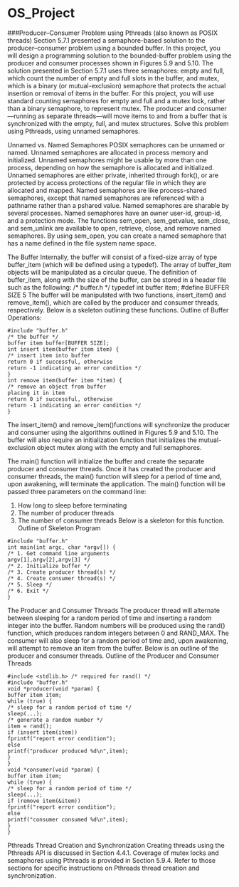 # OS_Project

###Producer–Consumer Problem using Pthreads (also known as POSIX 
threads)
Section 5.7.1 presented a semaphore-based solution to the 
producer–consumer
problem using a bounded buffer. In this project, you will design a 
programming solution
to the bounded-buffer problem using the producer and consumer processes 
shown in
Figures 5.9 and 5.10. The solution presented in Section 5.7.1 uses three 
semaphores:
empty and full, which count the number of empty and full slots in the 
buffer, and
mutex, which is a binary (or mutual-exclusion) semaphore that protects 
the actual
insertion or removal of items in the buffer. For this project, you will 
use standard
counting semaphores for empty and full and a mutex lock, rather than a 
binary
semaphore, to represent mutex. The producer and consumer—running as 
separate
threads—will move items to and from a buffer that is synchronized with 
the empty,
full, and mutex structures. Solve this problem using Pthreads, using 
unnamed
semaphores.

Unnamed vs. Named Semaphores
POSIX semaphores can be unnamed or named. Unnamed semaphores are 
allocated in
process memory and initialized. Unnamed semaphores might be usable by 
more than
one process, depending on how the semaphore is allocated and 
initialized. Unnamed
semaphores are either private, inherited through fork(), or are 
protected by access
protections of the regular file in which they are allocated and mapped.
Named semaphores are like process-shared semaphores, except that named
semaphores are referenced with a pathname rather than a pshared value. 
Named
semaphores are sharable by several processes. Named semaphores have an 
owner
user-id, group-id, and a protection mode.
The functions sem_open, sem_getvalue, sem_close, and sem_unlink are 
available
to open, retrieve, close, and remove named semaphores. By using 
sem_open,
you can create a named semaphore that has a name defined in the file 
system name
space.

The Buffer
Internally, the buffer will consist of a fixed-size array of type 
buffer_item (which will
be defined using a typedef). The array of buffer_item objects will be 
manipulated
as a circular queue. The definition of buffer_item, along with the size 
of the buffer,
can be stored in a header file such as the following:
/* buffer.h */
typedef int buffer item;
#define BUFFER SIZE 5
The buffer will be manipulated with two functions, insert_item() and
remove_item(), which are called by the producer and consumer threads, 
respectively.
Below is a skeleton outlining these functions.
Outline of Buffer Operations:

```
#include "buffer.h"
/* the buffer */
buffer item buffer[BUFFER SIZE];
int insert item(buffer item item) {
/* insert item into buffer
return 0 if successful, otherwise
return -1 indicating an error condition */
}
int remove item(buffer item *item) {
/* remove an object from buffer
placing it in item
return 0 if successful, otherwise
return -1 indicating an error condition */
}
```

The insert_item() and remove_item()functions will synchronize the 
producer and
consumer using the algorithms outlined in Figures 5.9 and 5.10. The 
buffer will also
require an initialization function that initializes the mutual-exclusion 
object mutex along
with the empty and full semaphores.

The main() function will initialize the buffer and create the separate 
producer and
consumer threads. Once it has created the producer and consumer threads, 
the main()
function will sleep for a period of time and, upon awakening, will 
terminate the
application. The main() function will be passed three parameters on the 
command
line:
1. How long to sleep before terminating
2. The number of producer threads
3. The number of consumer threads
Below is a skeleton for this function.
Outline of Skeleton Program

```
#include "buffer.h"
int main(int argc, char *argv[]) {
/* 1. Get command line arguments
argv[1],argv[2],argv[3] */
/* 2. Initialize buffer */
/* 3. Create producer thread(s) */
/* 4. Create consumer thread(s) */
/* 5. Sleep */
/* 6. Exit */
}
```

The Producer and Consumer Threads
The producer thread will alternate between sleeping for a random period 
of time and
inserting a random integer into the buffer. Random numbers will be 
produced using the
rand() function, which produces random integers between 0 and RAND_MAX. 
The
consumer will also sleep for a random period of time and, upon 
awakening, will attempt
to remove an item from the buffer. Below is an outline of the producer 
and consumer
threads.
Outline of the Producer and Consumer Threads

```
#include <stdlib.h> /* required for rand() */
#include "buffer.h"
void *producer(void *param) {
buffer item item;
while (true) {
/* sleep for a random period of time */
sleep(...);
/* generate a random number */
item = rand();
if (insert item(item))
fprintf("report error condition");
else
printf("producer produced %d\n",item);
}
}
void *consumer(void *param) {
buffer item item;
while (true) {
/* sleep for a random period of time */
sleep(...);
if (remove item(&item))
fprintf("report error condition");
else
printf("consumer consumed %d\n",item);
}
}
```

Pthreads Thread Creation and Synchronization
Creating threads using the Pthreads API is discussed in Section 4.4.1. 
Coverage of
mutex locks and semaphores using Pthreads is provided in Section 5.9.4. 
Refer to those
sections for specific instructions on Pthreads thread creation and 
synchronization.
